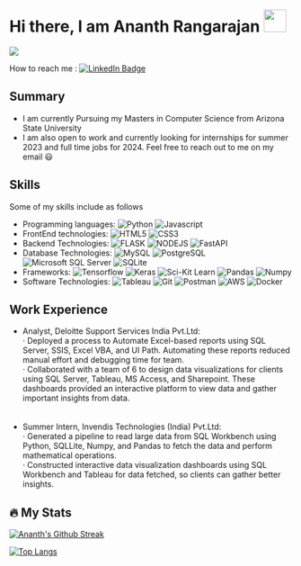 <h1>Hi there, I am Ananth Rangarajan <img src="https://media.giphy.com/media/hvRJCLFzcasrR4ia7z/giphy.gif" width="40"></h1>

![](https://komarev.com/ghpvc/?username=rananth99) 

<p>
How to reach me : <a href="https://www.linkedin.com/in/ananthrangarajan/"><img src="https://img.shields.io/badge/LinkedIn-blue?style=for-the-badge&logo=linkedin&logoColor=white" alt="LinkedIn Badge"></a>
</p>

Summary
---
* I am currently Pursuing my Masters in Computer Science from Arizona State University
* I am also open to work and currently looking for internships for summer 2023 and full time jobs for 2024. Feel free to reach out to me on my email :smiley:

Skills
---
Some of my skills include as follows
* Programming languages: ![Python](https://img.shields.io/badge/python-3670A0?style=for-the-badge&logo=python&logoColor=ffdd54) ![Javascript](https://img.shields.io/badge/javascript-F7DF1E?style=for-the-badge&logo=javascript&logoColor=black) 
* FrontEnd technologies: ![HTML5](https://img.shields.io/badge/html5-E34F26.svg?style=for-the-badge&logo=html5&logoColor=white) ![CSS3](https://img.shields.io/badge/css3-1572B6.svg?style=for-the-badge&logo=css3&logoColor=white) 
* Backend Technologies: ![FLASK](https://img.shields.io/badge/flask-006600?style=for-the-badge&logo=flask&logoColor=white) ![NODEJS](https://img.shields.io/badge/nodejs-339933?style=for-the-badge&logo=nodedotjs&logoColor=white) ![FastAPI](https://img.shields.io/badge/fastapi-009688?style=for-the-badge&logo=fastapi&logoColor=white)
* Database Technologies: ![MySQL](https://img.shields.io/badge/mysql-4479A1?style=for-the-badge&logo=mysql&logoColor=white) ![PostgreSQL](https://img.shields.io/badge/postgresql-4169E1?style=for-the-badge&logo=postgresql&logoColor=white) ![Microsoft SQL Server](https://img.shields.io/badge/sqlserver-CC2927?style=for-the-badge&logo=microsoftsqlserver&logoColor=white) ![SQLite](https://img.shields.io/badge/sqlite-003B57?style=for-the-badge&logo=sqlite&logoColor=white)
* Frameworks: ![Tensorflow](https://img.shields.io/badge/tensorflow-FF6F00?style=for-the-badge&logo=tensorflow&logoColor=white) ![Keras](https://img.shields.io/badge/keras-D00000?style=for-the-badge&logo=keras&logoColor=white) ![Sci-Kit Learn](https://img.shields.io/badge/scikitlearn-F7931E?style=for-the-badge&logo=scikitlearn&logoColor=white)
![Pandas](https://img.shields.io/badge/pandas-150458?style=for-the-badge&logo=pandas&logoColor=white) ![Numpy](https://img.shields.io/badge/numpy-013243?style=for-the-badge&logo=numpy&logoColor=white)
* Software Technologies: ![Tableau](https://img.shields.io/badge/tableau-E97627?style=for-the-badge&logo=tableau&logoColor=white) ![Git](https://img.shields.io/badge/git-F05032?style=for-the-badge&logo=git&logoColor=white) ![Postman](https://img.shields.io/badge/postman-FF6C37?style=for-the-badge&logo=postman&logoColor=white) ![AWS](https://img.shields.io/badge/amazonaws-232F3E?style=for-the-badge&logo=amazonaws&logoColor=white) ![Docker](https://img.shields.io/badge/docker-2496ED?style=for-the-badge&logo=docker&logoColor=white)

Work Experience
---
* Analyst, Deloitte Support Services India Pvt.Ltd: <br/>
· Deployed a process to Automate Excel-based reports using SQL Server, SSIS, Excel VBA, and UI Path. Automating
these reports reduced manual effort and debugging time for team. <br/>
· Collaborated with a team of 6 to design data visualizations for clients using SQL Server, Tableau, MS Access,
and Sharepoint. These dashboards provided an interactive platform to view data and gather important insights
from data. <br/>
<br/><br/>
* Summer Intern, Invendis Technologies (India) Pvt.Ltd: <br/>
· Generated a pipeline to read large data from SQL Workbench using Python, SQLLite, Numpy, and Pandas to
fetch the data and perform mathematical operations. <br/>
· Constructed interactive data visualization dashboards using SQL Workbench and Tableau for data fetched, so
clients can gather better insights. <br/>


:fire: My Stats
---
[![Ananth's Github Streak](http://github-readme-streak-stats.herokuapp.com?user=rananth99&theme=dark&background=000000)](https://git.io/streak-stats)

[![Top Langs](https://github-readme-stats.vercel.app/api/top-langs/?username=rananth99&layout=compact&theme=vision-friendly-dark)](https://github.com/anuraghazra/github-readme-stats)


<!--
**rananth99/rananth99** is a ✨ _special_ ✨ repository because its `README.md` (this file) appears on your GitHub profile.

Here are some ideas to get you started:

- 🔭 I’m currently working on ...
- 🌱 I’m currently learning ...
- 👯 I’m looking to collaborate on ...
- 🤔 I’m looking for help with ...
- 💬 Ask me about ...
- 📫 How to reach me: ...
- 😄 Pronouns: ...
- ⚡ Fun fact: ...
-->
